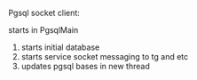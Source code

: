 Pgsql socket client:

starts in PgsqlMain
1. starts initial database
2. starts service socket messaging to tg and etc
3. updates pgsql bases in new thread
